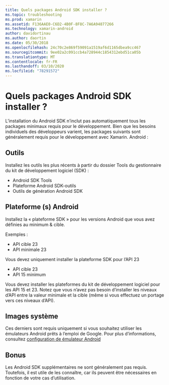 ```yaml
---
title: Quels packages Android SDK installer ?
ms.topic: troubleshooting
ms.prod: xamarin
ms.assetid: F136AAE0-C6D2-4B0F-8F8C-7A6A94877266
ms.technology: xamarin-android
author: davidortinau
ms.author: daortin
ms.date: 05/30/2018
ms.openlocfilehash: 24c70c2e869f59091a1519af6d1165dbea9cc467
ms.sourcegitcommit: 9ee02a2c091ccb4a728944c1854312ebd51ca05b
ms.translationtype: MT
ms.contentlocale: fr-FR
ms.lasthandoff: 03/10/2020
ms.locfileid: "78291572"
---
```

# <a name="which-android-sdk-packages-should-i-install"></a>Quels packages Android SDK installer ?

L’installation du Android SDK n’inclut pas automatiquement tous les packages minimaux requis pour le développement. Bien que les besoins individuels des développeurs varient, les packages suivants sont généralement requis pour le développement avec Xamarin. Android :

## <a name="tools"></a>Outils

Installez les outils les plus récents à partir du dossier Tools du gestionnaire du kit de développement logiciel (SDK) :

- Android SDK Tools
- Plateforme Android SDK-outils
- Outils de génération Android SDK

## <a name="android-platforms"></a>Plateforme (s) Android

Installez la « plateforme SDK » pour les versions Android que vous avez définies au minimum & cible.

Exemples :

- API cible 23
- API minimale 23

Vous devez uniquement installer la plateforme SDK pour l’API 23

- API cible 23
- API 15 minimum

Vous devez installer les plateformes du kit de développement logiciel pour les API 15 et 23. Notez que vous n’avez pas besoin d’installer les niveaux d’API entre la valeur minimale et la cible (même si vous effectuez un portage vers ces niveaux d’API).

## <a name="system-images"></a>Images système

Ces derniers sont requis uniquement si vous souhaitez utiliser les émulateurs Android prêts à l’emploi de Google. Pour plus d’informations, consultez [configuration de émulateur Android](~/android/get-started/installation/android-emulator/index.md)

## <a name="extras"></a>Bonus
Les Android SDK supplémentaires ne sont généralement pas requis. Toutefois, il est utile de les connaître, car ils peuvent être nécessaires en fonction de votre cas d’utilisation.
